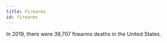 ```yaml
---
title: Firearms
id: firearms
---
```

In 2019, there were 39,707 firearms deaths in the United States.
